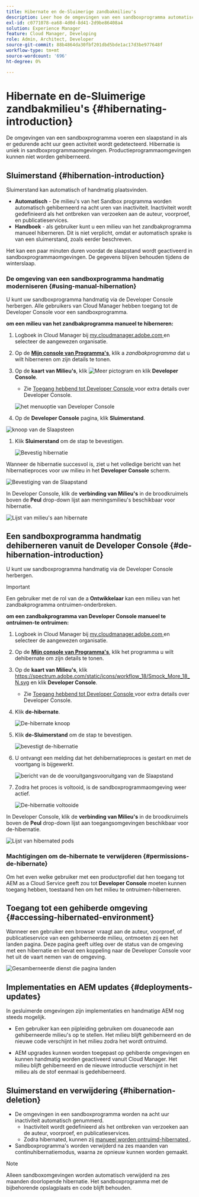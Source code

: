```yaml
---
title: Hibernate en de-Sluimerige zandbakmilieu's
description: Leer hoe de omgevingen van een sandboxprogramma automatisch overschakelen op een hibernatiemodus en hoe u deze kunt dehiberneren.
exl-id: c0771078-ea68-4d0d-8d41-2d9be86408a4
solution: Experience Manager
feature: Cloud Manager, Developing
role: Admin, Architect, Developer
source-git-commit: 88b4864da30fbf201dbd5bde1ac17d3be977648f
workflow-type: tm+mt
source-wordcount: '696'
ht-degree: 0%

---
```



# Hibernate en de-Sluimerige zandbakmilieu&#39;s {#hibernating-introduction}

De omgevingen van een sandboxprogramma voeren een slaapstand in als er gedurende acht uur geen activiteit wordt gedetecteerd. Hibernatie is uniek in sandboxprogrammaomgevingen. Productieprogrammaomgevingen kunnen niet worden gehiberneerd.

## Sluimerstand {#hibernation-introduction}

Sluimerstand kan automatisch of handmatig plaatsvinden.

* **Automatisch** - De milieu&#39;s van het Sandbox programma worden automatisch gehiberneerd na acht uren van inactiviteit. Inactiviteit wordt gedefinieerd als het ontbreken van verzoeken aan de auteur, voorproef, en publicatieservices.
* **Handboek** - als gebruiker kunt u een milieu van het zandbakprogramma manueel hiberneren. Dit is niet verplicht, omdat er automatisch sprake is van een sluimerstand, zoals eerder beschreven.

Het kan een paar minuten duren voordat de slaapstand wordt geactiveerd in sandboxprogrammaomgevingen. De gegevens blijven behouden tijdens de winterslaap.

### De omgeving van een sandboxprogramma handmatig moderniseren {#using-manual-hibernation}

U kunt uw sandboxprogramma handmatig via de Developer Console herbergen. Alle gebruikers van Cloud Manager hebben toegang tot de Developer Console voor een sandboxprogramma.

**om een milieu van het zandbakprogramma manueel te hiberneren:**

1. Logboek in Cloud Manager bij [ my.cloudmanager.adobe.com ](https://my.cloudmanager.adobe.com/) en selecteer de aangewezen organisatie.

1. Op de **[Mijn console van Programma&#39;s](/help/implementing/cloud-manager/navigation.md#my-programs)**, klik a *zandbakprogramma* dat u wilt hiberneren om zijn details te tonen.

1. Op de **kaart van Milieu&#39;s**, klik ![ Meer pictogram ](https://spectrum.adobe.com/static/icons/workflow_18/Smock_More_18_N.svg) en klik **Developer Console**.

   * Zie [ Toegang hebbend tot Developer Console ](/help/implementing/cloud-manager/manage-environments.md#accessing-developer-console) voor extra details over Developer Console.

   ![ het menuoptie van Developer Console ](/help/implementing/cloud-manager/assets/developer-console-menu-option.png)

1. Op de **Developer Console** pagina, klik **Sluimerstand**.

<!-- UPDATE THESE SCREENSHOTS WHEN NEW AEM DEVELOPER CONSOLE UI IS RELEASED. AS OF OCTOBER 14, 2024, NEW UI IS STILL IN BETA -->

![ knoop van de Slaapsteen ](assets/hibernate-1.png)

1. Klik **Sluimerstand** om de stap te bevestigen.

   ![ Bevestig hibernatie ](assets/hibernate-2.png)

Wanneer de hibernatie succesvol is, ziet u het volledige bericht van het hibernatieproces voor uw milieu in het **Developer Console** scherm.

![ Bevestiging van de Slaapstand ](assets/hibernate-4.png)

In Developer Console, klik de **verbinding van Milieu&#39;s** in de broodkruimels boven de **Peul** drop-down lijst aan meningsmilieu&#39;s beschikbaar voor hibernatie.

![ Lijst van milieu&#39;s aan hibernate ](assets/hibernate-1b.png)

## Een sandboxprogramma handmatig dehiberneren vanuit de Developer Console {#de-hibernation-introduction}

U kunt uw sandboxprogramma handmatig via de Developer Console herbergen.

>[!IMPORTANT]
>
>Een gebruiker met de rol van de a **Ontwikkelaar** kan een milieu van het zandbakprogramma ontruimen-onderbreken.

**om een zandbakprogramma van Developer Console manueel te ontruimen-te ontruimen:**

1. Logboek in Cloud Manager bij [ my.cloudmanager.adobe.com ](https://my.cloudmanager.adobe.com/) en selecteer de aangewezen organisatie.

1. Op de **[Mijn console van Programma&#39;s](/help/implementing/cloud-manager/navigation.md#my-programs)**, klik het programma u wilt dehibernate om zijn details te tonen.

1. Op de **kaart van Milieu&#39;s**, klik https://spectrum.adobe.com/static/icons/workflow_18/Smock_More_18_N.svg en klik **Developer Console**.

   * Zie [ Toegang hebbend tot Developer Console ](/help/implementing/cloud-manager/manage-environments.md#accessing-developer-console) voor extra details over Developer Console.

1. Klik **de-hibernate**.

   ![ De-hibernate knoop ](assets/de-hibernation-img1.png)

1. Klik **de-Sluimerstand** om de stap te bevestigen.

   ![ bevestigt de-hibernatie ](assets/de-hibernation-img2.png)

1. U ontvangt een melding dat het dehibernatieproces is gestart en met de voortgang is bijgewerkt.

   ![ bericht van de de vooruitgangsvooruitgang van de Slaapstand ](assets/de-hibernation-img3.png)

1. Zodra het proces is voltooid, is de sandboxprogrammaomgeving weer actief.

   ![ De-hibernatie voltooide ](assets/de-hibernation-img4.png)

In Developer Console, klik de **verbinding van Milieu&#39;s** in de broodkruimels boven de **Peul** drop-down lijst aan toegangsomgevingen beschikbaar voor de-hibernatie.

![ Lijst van hibernated pods ](assets/de-hibernate-1b.png)

### Machtigingen om de-hibernate te verwijderen {#permissions-de-hibernate}

Om het even welke gebruiker met een productprofiel dat hen toegang tot AEM as a Cloud Service geeft zou tot **Developer Console** moeten kunnen toegang hebben, toestaand hen om het milieu te ontruimen-hiberneren.

## Toegang tot een gehiberde omgeving {#accessing-hibernated-environment}

Wanneer een gebruiker een browser vraagt aan de auteur, voorproef, of publicatieservice van een gehiberneerde milieu, ontmoeten zij een het landen pagina. Deze pagina geeft uitleg over de status van de omgeving met een hibernatie en bevat een koppeling naar de Developer Console voor het uit de vaart nemen van de omgeving.

![ Gesamberneerde dienst die pagina ](assets/de-hibernation-img5.png) landen

## Implementaties en AEM updates {#deployments-updates}

In gesluimerde omgevingen zijn implementaties en handmatige AEM nog steeds mogelijk.

* Een gebruiker kan een pijpleiding gebruiken om douanecode aan gehiberneerde milieu&#39;s op te stellen. Het milieu blijft gehiberneerd en de nieuwe code verschijnt in het milieu zodra het wordt ontruimd.

* AEM upgrades kunnen worden toegepast op gehiberde omgevingen en kunnen handmatig worden geactiveerd vanuit Cloud Manager. Het milieu blijft gehiberneerd en de nieuwe introductie verschijnt in het milieu als de stof eenmaal is gedehiberneerd.

## Sluimerstand en verwijdering {#hibernation-deletion}

* De omgevingen in een sandboxprogramma worden na acht uur inactiviteit automatisch genummerd.
   * Inactiviteit wordt gedefinieerd als het ontbreken van verzoeken aan de auteur, voorproef, en publicatieservices.
   * Zodra hibernated, kunnen zij [ manueel worden ontruimd-hibernated ](#de-hibernation-introduction).
* Sandboxprogramma&#39;s worden verwijderd na zes maanden van continuhibernatiemodus, waarna ze opnieuw kunnen worden gemaakt.

>[!NOTE]
>
>Alleen sandboxomgevingen worden automatisch verwijderd na zes maanden doorlopende hibernatie. Het sandboxprogramma met de bijbehorende opslagplaats en code blijft behouden.
